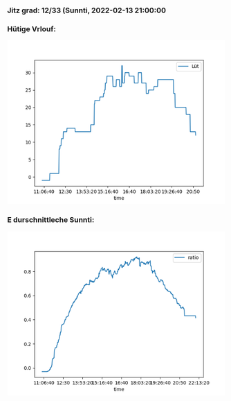 ### Jitz grad: 12/33 (Sunnti, 2022-02-13 21:00:00

### Hütige Vrlouf:
![Graph](Today.png)

### E durschnittleche Sunnti:
![Graph](Sunnti.png)